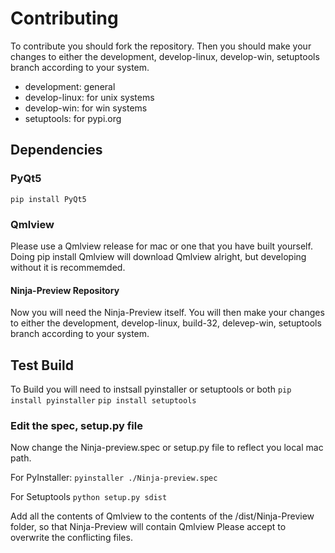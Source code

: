 # Contributing
To contribute you should fork the repository.
Then you should make your changes to either the development, develop-linux, develop-win, setuptools branch
according to your system.

- development: general
- develop-linux: for unix systems
- develop-win: for win systems
- setuptools: for pypi.org

## Dependencies

### PyQt5
```pip install PyQt5```

### Qmlview
Please use a Qmlview release for mac or one that you have built yourself.
Doing pip install Qmlview will download Qmlview alright, but developing without it is recommemded.

#### Ninja-Preview Repository
Now you will need the Ninja-Preview itself.
You will then make your changes to either the development, develop-linux, build-32, delevep-win, setuptools branch
according to your system.


## Test Build
To Build you will need to instsall pyinstaller or setuptools or both
```pip install pyinstaller```
```pip install setuptools```

### Edit the spec, setup.py file

Now change the Ninja-preview.spec or setup.py file to reflect you local mac path.

For PyInstaller:
```pyinstaller ./Ninja-preview.spec```

For Setuptools
```python setup.py sdist```

Add all the contents of Qmlview to the contents of the
/dist/Ninja-Preview folder, 
so that Ninja-Preview will contain Qmlview
Please accept to overwrite the conflicting files.
